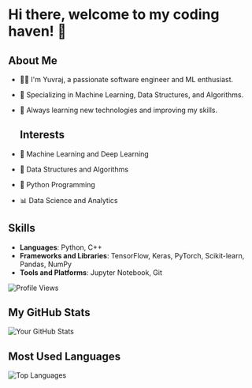 

# Hi there, welcome to my coding haven! 👋

## About Me
- 🧑‍💻 I'm Yuvraj, a passionate software engineer and ML enthusiast.
- 🚀 Specializing in Machine Learning, Data Structures, and Algorithms.
- 🌱 Always learning new technologies and improving my skills.

  ## Interests
- 🧠 Machine Learning and Deep Learning
- 🔢 Data Structures and Algorithms
- 🐍 Python Programming
- 📊 Data Science and Analytics


## Skills
- **Languages**: Python, C++
- **Frameworks and Libraries**: TensorFlow, Keras, PyTorch, Scikit-learn, Pandas, NumPy
- **Tools and Platforms**: Jupyter Notebook, Git

![Profile Views](https://komarev.com/ghpvc/?username=Yuvrajsinghspd09&color=brightgreen)

## My GitHub Stats
![Your GitHub Stats](https://github-readme-stats.vercel.app/api?username=Yuvrajsinghspd09&show_icons=true&theme=radical)

## Most Used Languages
![Top Languages](https://github-readme-stats.vercel.app/api/top-langs/?username=Yuvrajsinghspd09&layout=compact&theme=radical)
